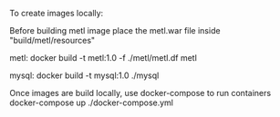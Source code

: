 To create images locally:


Before building metl image place the metl.war file inside "build/metl/resources"

metl:
docker build -t metl:1.0  -f ./metl/metl.df metl

mysql:
docker build -t mysql:1.0 ./mysql




Once images are build locally, use docker-compose to run containers
docker-compose up ./docker-compose.yml
